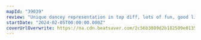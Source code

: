 ```yaml
---
mapId: "39039"
review: "Unique dancey representation in top diff, lots of fun, good lights, full spread and consistent ideas carried out to downmaps."
startDate: "2024-02-05T00:00:00.000Z"
coverUrlOverwrite: https://na.cdn.beatsaver.com/2c56b3089d2b182509e0135c0bd86726008a9499.jpg
---
```

